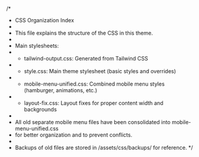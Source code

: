 /*
 * CSS Organization Index
 * 
 * This file explains the structure of the CSS in this theme.
 * 
 * Main stylesheets:
 * - tailwind-output.css: Generated from Tailwind CSS
 * - style.css: Main theme stylesheet (basic styles and overrides)
 * - mobile-menu-unified.css: Combined mobile menu styles (hamburger, animations, etc.)
 * - layout-fix.css: Layout fixes for proper content width and backgrounds
 * 
 * All old separate mobile menu files have been consolidated into mobile-menu-unified.css
 * for better organization and to prevent conflicts.
 * 
 * Backups of old files are stored in /assets/css/backups/ for reference.
 */
